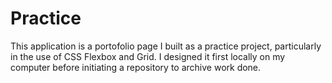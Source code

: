# Practice
This application is a portofolio page I built as a practice project, particularly in the use of CSS Flexbox and Grid. I designed it first locally on my computer before initiating a repository to archive work done.
